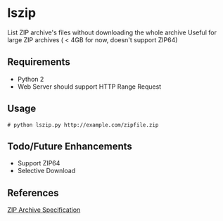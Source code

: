 # lszip
List ZIP archive's files without downloading the whole archive
Useful for large ZIP archives ( < 4GB for now, doesn't support ZIP64)

## Requirements
* Python 2
* Web Server should support HTTP Range Request 

## Usage
````
# python lszip.py http://example.com/zipfile.zip
````  
## Todo/Future Enhancements
* Support ZIP64
* Selective Download

## References
[ZIP Archive Specification](https://pkware.cachefly.net/webdocs/casestudies/APPNOTE.TXT)


